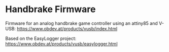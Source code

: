 # Handbrake Firmware

Firmware for an analog handbrake game controller using an attiny85 and V-USB: https://www.obdev.at/products/vusb/index.html

Based on the EasyLogger project: https://www.obdev.at/products/vusb/easylogger.html

